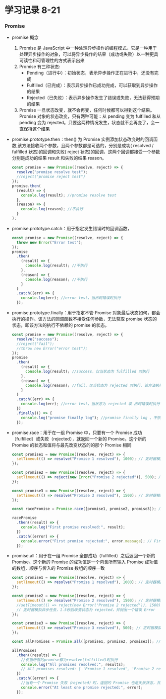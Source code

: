 # 学习记录 8-21

### Promise

- promise 概念

  1. Promise 是 JavaScript 中一种处理异步操作的编程模式。它是一种用于处理异步操作的对象，可以将异步操作的结果（成功或失败）以一种更具可读性和可管理性的方式表示出来
  2. Promise 有三种状态:
     - Pending（进行中）：初始状态，表示异步操作正在进行中，还没有完成
     - Fulfilled（已完成）：表示异步操作已成功完成，可以获取到异步操作的结果
     - Rejected（已失败）：表示异步操作发生了错误或失败，无法获得预期的结果
  3. Promise 一旦状态改变，就不会再变，任何时候都可以得到这个结果。Promise 对象的状态改变，只有两种可能：从 pending 变为 fulfilled 和从 pending 变为 rejected。只要这两种情况发生，状态就不会再变了，会一直保持这个结果

- promise.prototype.then：then() 为 Promise 实例添加状态改变时的回调函数,该方法接收两个参数，且两个参数都是可选的，分别是成功( resolved / fulfilled 状态)的回调和失败( reject 状态)的回调，这两个回调都接受一个参数分别是成功的结果 result 和失败的结果 reason。
  ```js
  const promise = new Promise((resolve, reject) => {
    resolve("promise resolve test");
    //reject("promise reject test")
  });
  promise.then(
    (result) => {
      console.log(result); //promise resolve test
    },
    (reason) => {
      console.log(reason); //不执行
    }
  );
  ```
- promise.prototype.catch：用于指定发生错误时的回调函数，
  ```js
  const promise = new Promise((resolve, reject) => {
    throw new Error("Error test");
  });
  promise
    .then(
      (result) => {
        console.log(result); //不执行
      },
      (reason) => {
        console.log(reason); //不执行
      }
    )
    .catch((err) => {
      console.log(err); //error test，当出现错误时执行
    });
  ```
- promise.prototype.finally：用于指定不管 Promise 对象最后状态如何，都会执行的操作。该方法的回调函数不接受任何参数，无法获取 promise 状态的状态，即该方法的执行不依赖的 promise 的状态。

  ```js
  const promise = new Promise((resolve, reject) => {
    resolve("success");
    //reject("fail");
    //throw new Error("error test");
  });
  promise
    .then(
      (result) => {
        console.log(result); //success，仅当状态为 fulfilled 时执行
      },
      (reason) => {
        console.log(reason); //fail，仅当状态为 rejected 时执行，该方法执行后，不再执行catch
      }
    )
    .catch((err) => {
      console.log(err); //error test，当状态为 rejected 或 出现错误时执行
    })
    .finally(() => {
      console.log("promise finally log"); //promise finally log ，不依赖状态，一定执行
    });
  ```

- promise.race：用于在一组 Promise 中，只要有一个 Promise 成功（fulfilled）或失败（rejected），就返回一个新的 Promise。这个新的 Promise 的状态和值将与最先改变状态的的那个 Promise 相同

  ```js
  const promise1 = new Promise((resolve, reject) => {
    setTimeout(() => resolve("Promise 1 resolved"), 1000); // 定时器模拟异步任务，1秒后改变状态为 fulfilled
  });

  const promise2 = new Promise((resolve, reject) => {
    setTimeout(() => reject(new Error("Promise 2 rejected")), 500); // 定时器模拟异步任务，0.5秒后改变状态为 rejected
  });

  const promise3 = new Promise((resolve, reject) => {
    setTimeout(() => resolve("Promise 3 resolved"), 1500); // 定时器模拟异步任务，1.5秒后改变状态为 fulfilled
  });

  const racePromise = Promise.race([promise1, promise2, promise3]); //返回一个新的promise，且与第一个改变状态的 promise相同

  racePromise
    .then((result) => {
      console.log("First promise resolved:", result);
    })
    .catch((error) => {
      console.error("First promise rejected:", error.message); // First promise rejected: Promise 2 rejected
    });
  ```

- promise.all：用于在一组 Promise 全部成功（fulfilled）之后返回一个新的 Promise。这个新的 Promise 的成功值是一个包含所有输入 Promise 成功值的数组，顺序与传入的 Promise 数组的顺序一致

  ```js
  const promise1 = new Promise((resolve, reject) => {
    setTimeout(() => resolve("Promise 1 resolved"), 1000); // 定时器模拟异步任务，1秒后改变状态为 fulfilled
  });

  const promise2 = new Promise((resolve, reject) => {
    setTimeout(() => resolve("Promise 2 resolved"), 1500); // 定时器模拟异步任务，1.5秒后改变状态为 fulfilled
    //setTimeout(() => reject(new Error('Promise 2 rejected')), 1500);
    // 定时器模拟异步任务，1.5秒后改变状态为 rejected，并抛出一个错误 Error
  });

  const promise3 = new Promise((resolve, reject) => {
    setTimeout(() => resolve("Promise 3 resolved"), 500); // 定时器模拟异步任务，0.5秒后改变状态为 fulfilled
  });

  const allPromises = Promise.all([promise1, promise2, promise3]); //返回一个新的promise，该promise的成功值为包含所有成功值的数组

  allPromises
    .then((results) => {
      //仅当所有的promise都为resolve(fulfilled)时执行
      console.log("All promises resolved:", results);
      // All promises resolved: [ 'Promise 1 resolved', 'Promise 2 resolved', 'Promise 3 resolved' ]
    })
    .catch((error) => {
      //当有一个 Promise 失败（rejected）时，返回的 Promise 也是失败状态，并且错误信息与第一个失败的 Promise 相关联
      console.error("At least one promise rejected:", error);
    });
  ```
